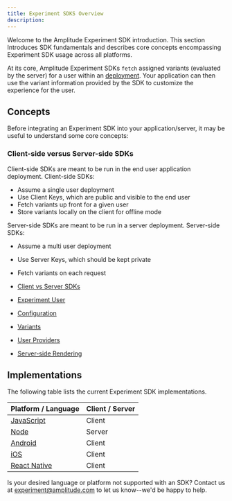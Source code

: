 ```yaml
---
title: Experiment SDKS Overview
description:
---
```


Welcome to the Amplitude Experiment SDK introduction. This section Introduces SDK fundamentals and describes core concepts encompassing Experiment SDK usage across all platforms.

At its core, Amplitude Experiment SDKs `fetch` assigned variants (evaluated by the server) for a user within an [deployment](../create-deployment.md). Your application can then use the variant information provided by the SDK to customize the experience for the user.

## Concepts

Before integrating an Experiment SDK into your application/server, it may be useful to understand some core concepts:

### Client-side versus Server-side SDKs

Client-side SDKs are meant to be run in the end user application deployment. Client-side SDKs:
- Assume a single user deployment
- Use Client Keys, which are public and visible to the end user
- Fetch variants up front for a given user
- Store variants locally on the client for offline mode

Server-side SDKs are meant to be run in a server deployment. Server-side SDKs:

- Assume a multi user deployment 
- Use Server Keys, which should be kept private
- Fetch variants on each request

- [Client vs Server SDKs](https://developers.experiment.amplitude.com/docs/client-side-vs-server-side)
- [Experiment User](https://developers.experiment.amplitude.com/docs/experiment-user)
- [Configuration](https://developers.experiment.amplitude.com/docs/configuration)
- [Variants](https://developers.experiment.amplitude.com/docs/variants)
- [User Providers](https://developers.experiment.amplitude.com/docs/user-providers)
- [Server-side Rendering](https://developers.experiment.amplitude.com/docs/server-side-rendering)

## Implementations

The following table lists the current Experiment SDK implementations.

| Platform / Language | Client / Server |
| --- | --- |
| [JavaScript](https://developers.experiment.amplitude.com/docs/javascript-client-sdk) | Client |
| [Node](https://developers.experiment.amplitude.com/docs/javascript-server-sdk) | Server |
| [Android](https://developers.experiment.amplitude.com/docs/android-sdk) | Client |
| [iOS](https://developers.experiment.amplitude.com/docs/ios-sdk) | Client |
| [React Native](https://developers.experiment.amplitude.com/docs/react-native-sdk) | Client |

Is your desired language or platform not supported with an SDK? Contact us at <experiment@amplitude.com> to let us know--we'd be happy to help.
